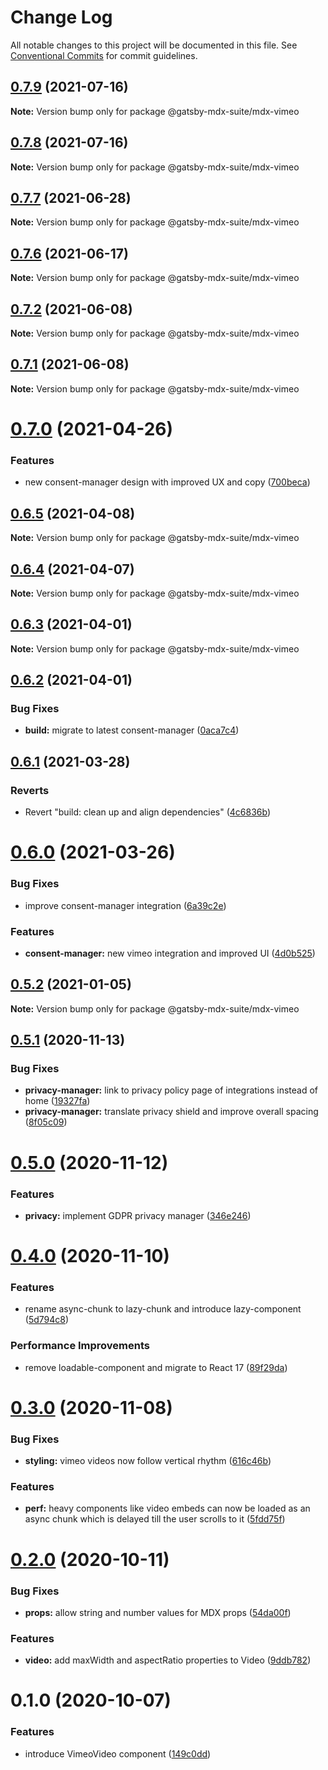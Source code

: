 # Change Log

All notable changes to this project will be documented in this file.
See [Conventional Commits](https://conventionalcommits.org) for commit guidelines.

## [0.7.9](https://github.com/axe312ger/gatsby-suite-mdx/compare/@gatsby-mdx-suite/mdx-vimeo@0.7.8...@gatsby-mdx-suite/mdx-vimeo@0.7.9) (2021-07-16)

**Note:** Version bump only for package @gatsby-mdx-suite/mdx-vimeo





## [0.7.8](https://github.com/axe312ger/gatsby-suite-mdx/compare/@gatsby-mdx-suite/mdx-vimeo@0.7.7...@gatsby-mdx-suite/mdx-vimeo@0.7.8) (2021-07-16)

**Note:** Version bump only for package @gatsby-mdx-suite/mdx-vimeo





## [0.7.7](https://github.com/axe312ger/gatsby-suite-mdx/compare/@gatsby-mdx-suite/mdx-vimeo@0.7.6...@gatsby-mdx-suite/mdx-vimeo@0.7.7) (2021-06-28)

**Note:** Version bump only for package @gatsby-mdx-suite/mdx-vimeo





## [0.7.6](https://github.com/axe312ger/gatsby-suite-mdx/compare/@gatsby-mdx-suite/mdx-vimeo@0.7.5...@gatsby-mdx-suite/mdx-vimeo@0.7.6) (2021-06-17)

**Note:** Version bump only for package @gatsby-mdx-suite/mdx-vimeo





## [0.7.2](https://github.com/axe312ger/gatsby-suite-mdx/compare/@gatsby-mdx-suite/mdx-vimeo@0.7.1...@gatsby-mdx-suite/mdx-vimeo@0.7.2) (2021-06-08)

**Note:** Version bump only for package @gatsby-mdx-suite/mdx-vimeo





## [0.7.1](https://github.com/axe312ger/gatsby-suite-mdx/compare/@gatsby-mdx-suite/mdx-vimeo@0.7.0...@gatsby-mdx-suite/mdx-vimeo@0.7.1) (2021-06-08)

**Note:** Version bump only for package @gatsby-mdx-suite/mdx-vimeo





# [0.7.0](https://github.com/axe312ger/gatsby-suite-mdx/compare/@gatsby-mdx-suite/mdx-vimeo@0.6.5...@gatsby-mdx-suite/mdx-vimeo@0.7.0) (2021-04-26)


### Features

* new consent-manager design with improved UX and copy ([700beca](https://github.com/axe312ger/gatsby-suite-mdx/commit/700beca5dd095e0354f53ec25d43e73d54b42747))





## [0.6.5](https://github.com/axe312ger/gatsby-suite-mdx/compare/@gatsby-mdx-suite/mdx-vimeo@0.6.4...@gatsby-mdx-suite/mdx-vimeo@0.6.5) (2021-04-08)

**Note:** Version bump only for package @gatsby-mdx-suite/mdx-vimeo





## [0.6.4](https://github.com/axe312ger/gatsby-suite-mdx/compare/@gatsby-mdx-suite/mdx-vimeo@0.6.3...@gatsby-mdx-suite/mdx-vimeo@0.6.4) (2021-04-07)

**Note:** Version bump only for package @gatsby-mdx-suite/mdx-vimeo





## [0.6.3](https://github.com/axe312ger/gatsby-suite-mdx/compare/@gatsby-mdx-suite/mdx-vimeo@0.6.2...@gatsby-mdx-suite/mdx-vimeo@0.6.3) (2021-04-01)

**Note:** Version bump only for package @gatsby-mdx-suite/mdx-vimeo





## [0.6.2](https://github.com/axe312ger/gatsby-suite-mdx/compare/@gatsby-mdx-suite/mdx-vimeo@0.6.1...@gatsby-mdx-suite/mdx-vimeo@0.6.2) (2021-04-01)


### Bug Fixes

* **build:** migrate to latest consent-manager ([0aca7c4](https://github.com/axe312ger/gatsby-suite-mdx/commit/0aca7c4f6378c7f3d1172f30b62071e109bb6059))





## [0.6.1](https://github.com/axe312ger/gatsby-suite-mdx/compare/@gatsby-mdx-suite/mdx-vimeo@0.6.0...@gatsby-mdx-suite/mdx-vimeo@0.6.1) (2021-03-28)


### Reverts

* Revert "build: clean up and align dependencies" ([4c6836b](https://github.com/axe312ger/gatsby-suite-mdx/commit/4c6836b3b3acb1cde4498b5608e2c179676d91c0))





# [0.6.0](https://github.com/axe312ger/gatsby-suite-mdx/compare/@gatsby-mdx-suite/mdx-vimeo@0.5.2...@gatsby-mdx-suite/mdx-vimeo@0.6.0) (2021-03-26)


### Bug Fixes

* improve consent-manager integration ([6a39c2e](https://github.com/axe312ger/gatsby-suite-mdx/commit/6a39c2e2f2c6257ae8cacf38686f1ce13072d540))


### Features

* **consent-manager:** new vimeo integration and improved UI ([4d0b525](https://github.com/axe312ger/gatsby-suite-mdx/commit/4d0b525748554e2e0b149263e58ee44bd0ed6f12))





## [0.5.2](https://github.com/axe312ger/gatsby-suite-mdx/compare/@gatsby-mdx-suite/mdx-vimeo@0.5.1...@gatsby-mdx-suite/mdx-vimeo@0.5.2) (2021-01-05)

**Note:** Version bump only for package @gatsby-mdx-suite/mdx-vimeo





## [0.5.1](https://github.com/axe312ger/gatsby-suite-mdx/compare/@gatsby-mdx-suite/mdx-vimeo@0.5.0...@gatsby-mdx-suite/mdx-vimeo@0.5.1) (2020-11-13)


### Bug Fixes

* **privacy-manager:** link to privacy policy page of integrations instead of home ([19327fa](https://github.com/axe312ger/gatsby-suite-mdx/commit/19327fa3564312ecd626b98f023c6401e397ba68))
* **privacy-manager:** translate privacy shield and improve overall spacing ([8f05c09](https://github.com/axe312ger/gatsby-suite-mdx/commit/8f05c09d02199a884ca1c19e7a14e4c258985057))





# [0.5.0](https://github.com/axe312ger/gatsby-suite-mdx/compare/@gatsby-mdx-suite/mdx-vimeo@0.4.0...@gatsby-mdx-suite/mdx-vimeo@0.5.0) (2020-11-12)


### Features

* **privacy:** implement GDPR privacy manager ([346e246](https://github.com/axe312ger/gatsby-suite-mdx/commit/346e246fbd7a868f8d97493dc112a843bcd35d91))





# [0.4.0](https://github.com/axe312ger/gatsby-suite-mdx/compare/@gatsby-mdx-suite/mdx-vimeo@0.3.0...@gatsby-mdx-suite/mdx-vimeo@0.4.0) (2020-11-10)


### Features

* rename async-chunk to lazy-chunk and introduce lazy-component ([5d794c8](https://github.com/axe312ger/gatsby-suite-mdx/commit/5d794c8c009e53b4fa16097624346394a8cf1338))


### Performance Improvements

* remove loadable-component and migrate to React 17 ([89f29da](https://github.com/axe312ger/gatsby-suite-mdx/commit/89f29da1dc1a064638d77d6a614bfb5fad9efef9))





# [0.3.0](https://github.com/axe312ger/gatsby-suite-mdx/compare/@gatsby-mdx-suite/mdx-vimeo@0.2.0...@gatsby-mdx-suite/mdx-vimeo@0.3.0) (2020-11-08)


### Bug Fixes

* **styling:** vimeo videos now follow vertical rhythm ([616c46b](https://github.com/axe312ger/gatsby-suite-mdx/commit/616c46bd2a4a0369b923d224a81474ffd83bbd3e))


### Features

* **perf:** heavy components like video embeds can now be loaded as an async chunk which is delayed till the user scrolls to it ([5fdd75f](https://github.com/axe312ger/gatsby-suite-mdx/commit/5fdd75fa4f8ef02379538d2eef1743a2955ee1fd))





# [0.2.0](https://github.com/axe312ger/gatsby-suite-mdx/compare/@gatsby-mdx-suite/mdx-vimeo@0.1.0...@gatsby-mdx-suite/mdx-vimeo@0.2.0) (2020-10-11)


### Bug Fixes

* **props:** allow string and number values for MDX props ([54da00f](https://github.com/axe312ger/gatsby-suite-mdx/commit/54da00f6c985dbc8a14a9c1e75d8b2bd195209da))


### Features

* **video:** add maxWidth and aspectRatio properties to Video ([9ddb782](https://github.com/axe312ger/gatsby-suite-mdx/commit/9ddb782a1aa00d1e8b8b340c3b18e7e104da5893))





# 0.1.0 (2020-10-07)


### Features

* introduce VimeoVideo component ([149c0dd](https://github.com/axe312ger/gatsby-suite-mdx/commit/149c0dd2980533c983a1a0437c985231b3d3b978))
